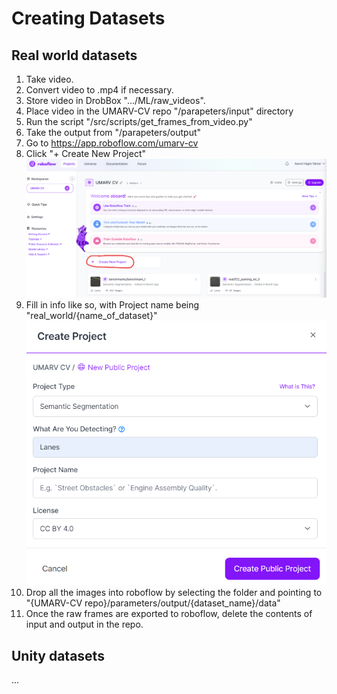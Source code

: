 # Creating Datasets

## Real world datasets

1. Take video.
2. Convert video to .mp4 if necessary.
3. Store video in DrobBox ".../ML/raw_videos".
4. Place video in the UMARV-CV repo "/parapeters/input" directory
5. Run the script "/src/scripts/get_frames_from_video.py"
6. Take the output from "/parapeters/output"
7. Go to https://app.roboflow.com/umarv-cv
8. Click "+ Create New Project"
![Alt text](visual_aids/create_datasets_1.png)
9. Fill in info like so, with Project name being "real_world/{name_of_dataset}"
![Alt text](visual_aids/create_datasets_2.png)
10. Drop all the images into roboflow by selecting the folder and pointing to "{UMARV-CV repo}/parameters/output/{dataset_name}/data"
11. Once the raw frames are exported to roboflow, delete the contents of input and output in the repo.

## Unity datasets

...